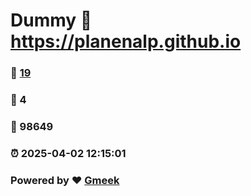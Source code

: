 # Dummy :link: https://planenalp.github.io 
### :page_facing_up: [19](https://planenalp.github.io/tag.html) 
### :speech_balloon: 4 
### :hibiscus: 98649 
### :alarm_clock: 2025-04-02 12:15:01 
### Powered by :heart: [Gmeek](https://github.com/Meekdai/Gmeek)
